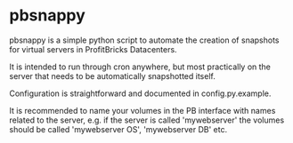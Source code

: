 pbsnappy
===================
pbsnappy is a simple python script to automate the creation of snapshots for virtual servers in ProfitBricks Datacenters.

It is intended to run through cron anywhere, but most practically on the server that needs to be automatically snapshotted itself.

Configuration is straightforward and documented in config.py.example.

It is recommended to name your volumes in the PB interface with names related to the server, e.g. if the server is called 'mywebserver' the volumes should be called 'mywebserver OS', 'mywebserver DB' etc.
